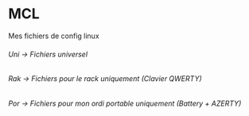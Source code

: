MCL
===

Mes fichiers de config linux

###### Uni -> Fichiers universel
###### Rak -> Fichiers pour le rack uniquement (Clavier QWERTY)
###### Por -> Fichiers pour mon ordi portable uniquement (Battery + AZERTY)
